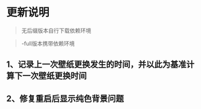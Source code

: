 ﻿# 更新说明

> 无后缀版本自行下载依赖环境

> -full版本携带依赖环境

## 1、记录上一次壁纸更换发生的时间，并以此为基准计算下一次壁纸更换时间

## 2、修复重启后显示纯色背景问题